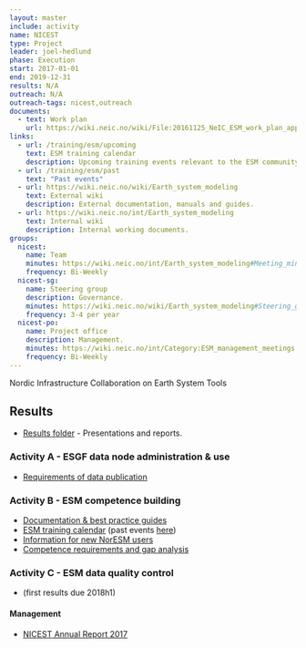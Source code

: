 ```yaml
---
layout: master
include: activity
name: NICEST
type: Project
leader: joel-hedlund
phase: Execution
start: 2017-01-01
end: 2019-12-31
results: N/A
outreach: N/A
outreach-tags: nicest,outreach
documents:
  - text: Work plan
    url: https://wiki.neic.no/wiki/File:20161125_NeIC_ESM_work_plan_approved.pdf
links:
  - url: /training/esm/upcoming
    text: ESM training calendar
    description: Upcoming training events relevant to the ESM community.
  - url: /training/esm/past
    text: "Past events"
  - url: https://wiki.neic.no/wiki/Earth_system_modeling
    text: External wiki
    description: External documentation, manuals and guides.
  - url: https://wiki.neic.no/int/Earth_system_modeling
    text: Internal wiki
    description: Internal working documents.
groups:
  nicest:
    name: Team
    minutes: https://wiki.neic.no/int/Earth_system_modeling#Meeting_minutes
    frequency: Bi-Weekly
  nicest-sg:
    name: Steering group
    description: Governance.
    minutes: https://wiki.neic.no/wiki/Earth_system_modeling#Steering_group
    frequency: 3-4 per year
  nicest-po:
    name: Project office
    description: Management.
    minutes: https://wiki.neic.no/int/Category:ESM_management_meetings
    frequency: Bi-Weekly
---
```


Nordic Infrastructure Collaboration on Earth System Tools

## Results

* [Results folder](https://drive.google.com/drive/u/0/folders/1Q3u421JjarfTY_8HZumszEki_oEHoAx-) - Presentations and reports.

### Activity A - ESGF data node administration & use

* [Requirements of data publication](https://wiki.neic.no/wiki/File:NICEST_D-A.2.1_report.pdf)

### Activity B - ESM competence building

* [Documentation & best practice guides](https://wiki.neic.no/wiki/ESM_activity_B_documentation)
* [ESM training calendar](/training/esm/upcoming) (past events [here](/training/esm/past))
* [Information for new NorESM users](https://wiki.neic.no/wiki/ESM_activity_B_noresm_new_users_info)
* [Competence requirements and gap analysis](https://wiki.neic.no/wiki/File:Deliverable_B.2.1_NICEST.pdf)

### Activity C - ESM data quality control

* (first results due 2018h1)

#### Management

* [NICEST Annual Report 2017](https://docs.google.com/document/d/1R3vDjVtd1nd_JlN25X_UBr46I2bZdAnK-A86Kv4TOaQ/edit)
